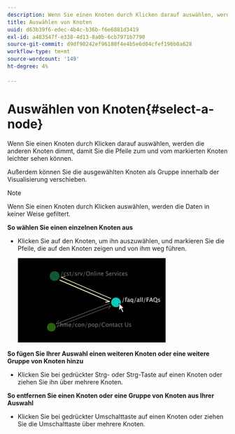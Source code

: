 ```yaml
---
description: Wenn Sie einen Knoten durch Klicken darauf auswählen, werden die anderen Knoten dimmt, damit Sie die Pfeile zum und vom markierten Knoten leichter sehen können.
title: Auswählen von Knoten
uuid: d63b39f6-edec-4b4c-b36b-f6e6881d3419
exl-id: a483547f-e338-4d13-8a0b-6cb7971b7790
source-git-commit: d9df90242ef96188f4e4b5e6d04cfef196b0a628
workflow-type: tm+mt
source-wordcount: '149'
ht-degree: 4%

---
```


# Auswählen von Knoten{#select-a-node}

Wenn Sie einen Knoten durch Klicken darauf auswählen, werden die anderen Knoten dimmt, damit Sie die Pfeile zum und vom markierten Knoten leichter sehen können.

Außerdem können Sie die ausgewählten Knoten als Gruppe innerhalb der Visualisierung verschieben.

>[!NOTE]
>
>Wenn Sie einen Knoten durch Klicken auswählen, werden die Daten in keiner Weise gefiltert.

**So wählen Sie einen einzelnen Knoten aus**

* Klicken Sie auf den Knoten, um ihn auszuwählen, und markieren Sie die Pfeile, die auf den Knoten zeigen und von ihm weg führen.

   ![](assets/vis_2DProcessMap_SelectNode.png)

**So fügen Sie Ihrer Auswahl einen weiteren Knoten oder eine weitere Gruppe von Knoten hinzu**

* Klicken Sie bei gedrückter Strg- oder Strg-Taste auf einen Knoten oder ziehen Sie ihn über mehrere Knoten.

**So entfernen Sie einen Knoten oder eine Gruppe von Knoten aus Ihrer Auswahl**

* Klicken Sie bei gedrückter Umschalttaste auf einen Knoten oder ziehen Sie die Umschalttaste über mehrere Knoten.
